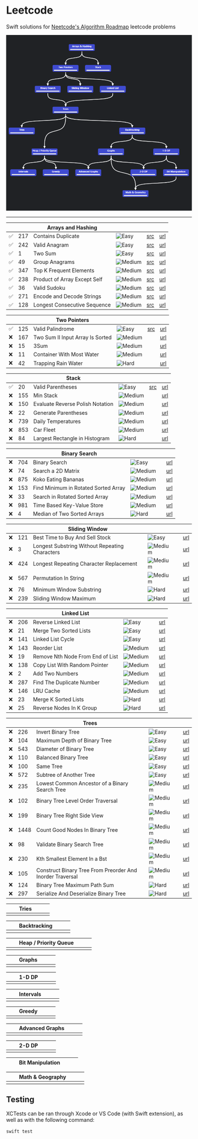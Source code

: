 # Leetcode

Swift solutions for [Neetcode's Algorithm Roadmap](https://neetcode.io/roadmap) leetcode problems

![Roadmap](Assets/graph.png)

---

| |  | Arrays and Hashing | | | |
| -- | -- | -- | -- | -- | -- |
|✅| 217 | Contains Duplicate | ![Easy](https://placehold.co/15x15/71ed47/71ed47.png) | [src](./Sources/leetcode/217/ContainsDuplicate.swift) | [url](https://leetcode.com/problems/contains-duplicate/) |
|✅| 242 | Valid Anagram | ![Easy](https://placehold.co/15x15/71ed47/71ed47.png) | [src](./Sources/leetcode/242/ValidAnagram.swift) | [url](https://leetcode.com/problems/valid-anagram/) |
|✅| 1 | Two Sum | ![Easy](https://placehold.co/15x15/71ed47/71ed47.png) | [src](./Sources/leetcode/1/TwoSum.swift) | [url](https://leetcode.com/problems/two-sum/) |
|✅| 49 | Group Anagrams | ![Medium](https://placehold.co/15x15/fae246/fae246.png) | [src](./Sources/leetcode/49/GroupAnagrams.swift) | [url](https://leetcode.com/problems/group-anagrams/) |
|✅| 347 | Top K Frequent Elements | ![Medium](https://placehold.co/15x15/fae246/fae246.png) | [src](./Sources/leetcode/347/TopKFrequentElements.swift) | [url](https://leetcode.com/problems/top-k-frequent-elements/) |
|✅| 238 | Product of Array Except Self | ![Medium](https://placehold.co/15x15/fae246/fae246.png) | [src](./Sources/leetcode/238/ProductExceptSelf.swift) | [url](https://leetcode.com/problems/product-of-array-except-self/) |
|✅| 36 | Valid Sudoku | ![Medium](https://placehold.co/15x15/fae246/fae246.png) | [src](./Sources/leetcode/36/ValidSudoku.swift) | [url](https://leetcode.com/problems/valid-sudoku/) |
|✅| 271 | Encode and Decode Strings | ![Medium](https://placehold.co/15x15/fae246/fae246.png) | [src](./Sources/leetcode/271/EncodeAndDecodeStrings.swift) | [url](https://leetcode.com/problems/encode-and-decode-strings/) |
|✅| 128 | Longest Consecutive Sequence | ![Medium](https://placehold.co/15x15/fae246/fae246.png) | [src](./Sources/leetcode/128/LongestConsecutiveSequence.swift) | [url](https://leetcode.com/problems/longest-consecutive-sequence/) |

| | | Two Pointers | | | |
| -- | -- | -- | -- | -- | -- |
|✅| 125 | Valid Palindrome | ![Easy](https://placehold.co/15x15/71ed47/71ed47.png) | [src](./Sources/leetcode/125/ValidPalindrome.swift)  | [url](https://leetcode.com/problems/valid-palindrome/) |
|❌| 167 | Two Sum II Input Array Is Sorted | ![Medium](https://placehold.co/15x15/fae246/fae246.png) |  | [url](https://leetcode.com/problems/two-sum-ii-input-array-is-sorted/) |
|❌| 15 | 3Sum | ![Medium](https://placehold.co/15x15/fae246/fae246.png) |  | [url](https://leetcode.com/problems/3sum/) |
|❌| 11 | Container With Most Water | ![Medium](https://placehold.co/15x15/fae246/fae246.png) |  | [url](https://leetcode.com/problems/container-with-most-water/) |
|❌| 42 | Trapping Rain Water | ![Hard](https://placehold.co/15x15/f03c15/f03c15.png) |  | [url](https://leetcode.com/problems/trapping-rain-water/) |

| | | Stack | | | |
| -- | -- | -- | -- | -- | -- |
|✅| 20 | Valid Parentheses | ![Easy](https://placehold.co/15x15/71ed47/71ed47.png) | [src](./Sources/leetcode/20/ValidParentheses.swift)  | [url](https://leetcode.com/problems/valid-parentheses/) |
|❌| 155 | Min Stack | ![Medium](https://placehold.co/15x15/fae246/fae246.png) |  | [url](https://leetcode.com/problems/min-stack/) |
|❌| 150 | Evaluate Reverse Polish Notation | ![Medium](https://placehold.co/15x15/fae246/fae246.png) |  | [url](https://leetcode.com/problems/evaluate-reverse-polish-notation/) |
|❌| 22 | Generate Parentheses | ![Medium](https://placehold.co/15x15/fae246/fae246.png) |  | [url](https://leetcode.com/problems/generate-parentheses/) |
|❌| 739 | Daily Temperatures | ![Medium](https://placehold.co/15x15/fae246/fae246.png) |  | [url](https://leetcode.com/problems/daily-temperatures/) |
|❌| 853 | Car Fleet | ![Medium](https://placehold.co/15x15/fae246/fae246.png) |  | [url](https://leetcode.com/problems/car-fleet/) |
|❌| 84 | Largest Rectangle in Histogram | ![Hard](https://placehold.co/15x15/f03c15/f03c15.png) |  | [url](https://leetcode.com/problems/largest-rectangle-in-histogram/) |

| | | Binary Search | | | |
| -- | -- | -- | -- | -- | -- |
|❌| 704 | Binary Search | ![Easy](https://placehold.co/15x15/71ed47/71ed47.png) |  | [url](https://leetcode.com/problems/binary-search/) |
|❌| 74 | Search a 2D Matrix | ![Medium](https://placehold.co/15x15/fae246/fae246.png) |  | [url](https://leetcode.com/problems/search-a-2d-matrix/) |
|❌| 875 | Koko Eating Bananas | ![Medium](https://placehold.co/15x15/fae246/fae246.png) |  | [url](https://leetcode.com/problems/koko-eating-bananas/) |
|❌| 153 | Find Minimum in Rotated Sorted Array | ![Medium](https://placehold.co/15x15/fae246/fae246.png) |  | [url](https://leetcode.com/problems/find-minimum-in-rotated-sorted-array/) |
|❌| 33 | Search in Rotated Sorted Array | ![Medium](https://placehold.co/15x15/fae246/fae246.png) |  | [url](https://leetcode.com/problems/search-in-rotated-sorted-array/) |
|❌| 981 | Time Based Key-Value Store | ![Medium](https://placehold.co/15x15/fae246/fae246.png) |  | [url](https://leetcode.com/problems/time-based-key-value-store/) |
|❌| 4 | Median of Two Sorted Arrays | ![Hard](https://placehold.co/15x15/f03c15/f03c15.png) |  | [url](https://leetcode.com/problems/median-of-two-sorted-arrays/) |

| | | Sliding Window | | | |
| -- | -- | -- | -- | -- | -- |
|❌| 121 | Best Time to Buy And Sell Stock | ![Easy](https://placehold.co/15x15/71ed47/71ed47.png) |  | [url](https://leetcode.com/problems/best-time-to-buy-and-sell-stock/) |
|❌| 3 | Longest Substring Without Repeating Characters | ![Medium](https://placehold.co/15x15/fae246/fae246.png) |  | [url](https://leetcode.com/problems/longest-substring-without-repeating-characters/) |
|❌| 424 | Longest Repeating Character Replacement | ![Medium](https://placehold.co/15x15/fae246/fae246.png) |  | [url](https://leetcode.com/problems/longest-repeating-character-replacement/) |
|❌| 567 | Permutation In String | ![Medium](https://placehold.co/15x15/fae246/fae246.png) |  | [url](https://leetcode.com/problems/permutation-in-string/) |
|❌| 76 | Minimum Window Substring | ![Hard](https://placehold.co/15x15/f03c15/f03c15.png) |  | [url](https://leetcode.com/problems/minimum-window-substring/) |
|❌| 239 | Sliding Window Maximum | ![Hard](https://placehold.co/15x15/f03c15/f03c15.png) |  | [url](https://leetcode.com/problems/sliding-window-maximum/) |

| | | Linked List | | | |
| -- | -- | -- | -- | -- | -- | 
|❌| 206 | Reverse Linked List | ![Easy](https://placehold.co/15x15/71ed47/71ed47.png) |  | [url](https://leetcode.com/problems/reverse-linked-list/) |
|❌| 21 | Merge Two Sorted Lists | ![Easy](https://placehold.co/15x15/71ed47/71ed47.png) |  | [url](https://leetcode.com/problems/merge-two-sorted-lists/) |
|❌| 141 | Linked List Cycle | ![Easy](https://placehold.co/15x15/71ed47/71ed47.png) |  | [url](https://leetcode.com/problems/linked-list-cycle/) |
|❌| 143 | Reorder List | ![Medium](https://placehold.co/15x15/fae246/fae246.png) |  | [url](https://leetcode.com/problems/reorder-list/) |
|❌| 19 | Remove Nth Node From End of List | ![Medium](https://placehold.co/15x15/fae246/fae246.png) |  | [url](https://leetcode.com/problems/remove-nth-node-from-end-of-list/) |
|❌| 138 | Copy List With Random Pointer | ![Medium](https://placehold.co/15x15/fae246/fae246.png) |  | [url](https://leetcode.com/problems/copy-list-with-random-pointer/) |
|❌| 2 | Add Two Numbers | ![Medium](https://placehold.co/15x15/fae246/fae246.png) |  | [url](https://leetcode.com/problems/add-two-numbers/) |
|❌| 287 | Find The Duplicate Number | ![Medium](https://placehold.co/15x15/fae246/fae246.png) |  | [url](https://leetcode.com/problems/find-the-duplicate-number/) |
|❌| 146 | LRU Cache  | ![Medium](https://placehold.co/15x15/fae246/fae246.png) |  | [url](https://leetcode.com/problems/lru-cache/) |
|❌| 23 | Merge K Sorted Lists | ![Hard](https://placehold.co/15x15/f03c15/f03c15.png) |  | [url](https://leetcode.com/problems/merge-k-sorted-lists/) |
|❌| 25 | Reverse Nodes In K Group | ![Hard](https://placehold.co/15x15/f03c15/f03c15.png) |  | [url](https://leetcode.com/problems/reverse-nodes-in-k-group/) |

| | | Trees | | | |
| -- | -- | -- | -- | -- | -- | 
|❌| 226 | Invert Binary Tree  | ![Easy](https://placehold.co/15x15/71ed47/71ed47.png) |  | [url](https://leetcode.com/problems/invert-binary-tree/) |
|❌| 104 | Maximum Depth of Binary Tree  | ![Easy](https://placehold.co/15x15/71ed47/71ed47.png) |  | [url](https://leetcode.com/problems/maximum-depth-of-binary-tree/) |
|❌| 543 | Diameter of Binary Tree  | ![Easy](https://placehold.co/15x15/71ed47/71ed47.png) |  | [url](https://leetcode.com/problems/diameter-of-binary-tree/) |
|❌| 110 | Balanced Binary Tree  | ![Easy](https://placehold.co/15x15/71ed47/71ed47.png) |  | [url](https://leetcode.com/problems/balanced-binary-tree/) |
|❌| 100 | Same Tree  | ![Easy](https://placehold.co/15x15/71ed47/71ed47.png) |  | [url](https://leetcode.com/problems/same-tree/) |
|❌| 572 | Subtree of Another Tree  | ![Easy](https://placehold.co/15x15/71ed47/71ed47.png) |  | [url](https://leetcode.com/problems/subtree-of-another-tree/) |
|❌| 235 | Lowest Common Ancestor of a Binary Search Tree  | ![Medium](https://placehold.co/15x15/fae246/fae246.png) |  | [url](https://leetcode.com/problems/lowest-common-ancestor-of-a-binary-search-tree/) |
|❌| 102 | Binary Tree Level Order Traversal  | ![Medium](https://placehold.co/15x15/fae246/fae246.png) |  | [url](https://leetcode.com/problems/binary-tree-level-order-traversal/) |
|❌| 199 | Binary Tree Right Side View  | ![Medium](https://placehold.co/15x15/fae246/fae246.png) |  | [url](https://leetcode.com/problems/binary-tree-right-side-view/) |
|❌| 1448 | Count Good Nodes In Binary Tree  | ![Medium](https://placehold.co/15x15/fae246/fae246.png) |  | [url](https://leetcode.com/problems/count-good-nodes-in-binary-tree/) |
|❌| 98 | Validate Binary Search Tree  | ![Medium](https://placehold.co/15x15/fae246/fae246.png) |  | [url](https://leetcode.com/problems/validate-binary-search-tree/) |
|❌| 230 | Kth Smallest Element In a Bst  | ![Medium](https://placehold.co/15x15/fae246/fae246.png) |  | [url](https://leetcode.com/problems/kth-smallest-element-in-a-bst/) |
|❌| 105 | Construct Binary Tree From Preorder And Inorder Traversal  | ![Medium](https://placehold.co/15x15/fae246/fae246.png) |  | [url](https://leetcode.com/problems/construct-binary-tree-from-preorder-and-inorder-traversal/) |
|❌| 124 | Binary Tree Maximum Path Sum  | ![Hard](https://placehold.co/15x15/f03c15/f03c15.png) |  | [url](https://leetcode.com/problems/binary-tree-maximum-path-sum/) |
|❌| 297 | Serialize And Deserialize Binary Tree  | ![Hard](https://placehold.co/15x15/f03c15/f03c15.png) |  | [url](https://leetcode.com/problems/serialize-and-deserialize-binary-tree/) |


| | | Tries | | | |
| -- | -- | -- | -- | -- | -- | 
| | | | | | |

| | | Backtracking | | | |
| -- | -- | -- | -- | -- | -- | 
| | | | | | |

| | | Heap / Priority Queue | | | |
| -- | -- | -- | -- | -- | -- | 
| | | | | | |

| | | Graphs | | | |
| -- | -- | -- | -- | -- | -- |
| | | | | | |
 
| | | 1-D DP | | | |
| -- | -- | -- | -- | -- | -- | 
| | | | | | |

| | | Intervals | | | |
| -- | -- | -- | -- | -- | -- | 
| | | | | | |

| | | Greedy | | | |
| -- | -- | -- | -- | -- | -- | 
| | | | | | |

| | | Advanced Graphs | | | |
| -- | -- | -- | -- | -- | -- | 
| | | | | | |

| | | 2-D DP | | | |
| -- | -- | -- | -- | -- | -- | 
| | | | | | |

| | | Bit Manipulation | | | |
| -- | -- | -- | -- | -- | -- |

| | | Math & Geography | | | |
| -- | -- | -- | -- | -- | -- | 
| | | | | | |

## Testing

XCTests can be ran through Xcode or VS Code (with Swift extension), as well as with the following command:

```
swift test
```
